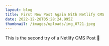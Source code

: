 ```yaml
---
layout: blog
title: First New Post Again With Netlify CMS
date: 2022-12-28T05:28:24.995Z
thumbnail: /images/uploads/img_0721.jpeg
---
```

T﻿his is the second try of a Netlify CMS Post :pray: